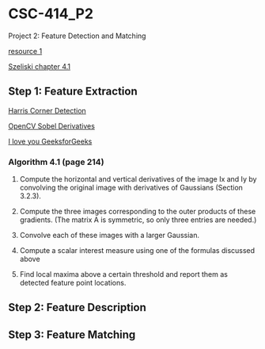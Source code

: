 # CSC-414_P2
Project 2: Feature Detection and Matching

[resource 1](https://cs.brown.edu/courses/csci1430/proj2/)

[Szeliski chapter 4.1](http://szeliski.org/Book/drafts/SzeliskiBook_20100903_draft.pdf)

## Step 1: Feature Extraction

[Harris Corner Detection](https://opencv-python-tutroals.readthedocs.io/en/latest/py_tutorials/py_feature2d/py_features_harris/py_features_harris.html#harris-corners)

[OpenCV Sobel Derivatives](https://docs.opencv.org/2.4/doc/tutorials/imgproc/imgtrans/sobel_derivatives/sobel_derivatives.html)

[I love you GeeksforGeeks](https://www.geeksforgeeks.org/python-corner-detection-with-harris-corner-detection-method-using-opencv/)


### Algorithm 4.1 (page 214)

1. Compute the horizontal and vertical derivatives of the image Ix and Iy by convolving the original image with derivatives of Gaussians (Section 3.2.3).

2.  Compute the three images corresponding to the outer products of these gradients.
(The matrix A is symmetric, so only three entries are needed.)

3. Convolve each of these images with a larger Gaussian.

4. Compute a scalar interest measure using one of the formulas discussed above

5. Find local maxima above a certain threshold and report them as detected feature
point locations.

## Step 2: Feature Description

## Step 3: Feature Matching


